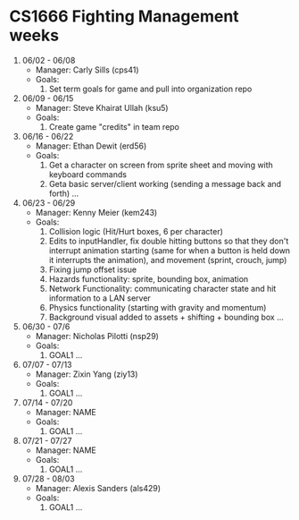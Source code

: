 # CS1666 Fighting Management weeks

1. 06/02 - 06/08
	* Manager: Carly Sills (cps41)
	* Goals:
		1. Set term goals for game and pull into organization repo
2. 06/09 - 06/15
	* Manager: Steve Khairat Ullah (ksu5)
	* Goals:
		1. Create game "credits" in team repo
3. 06/16 - 06/22
	* Manager: Ethan Dewit (erd56)
	* Goals:
		1. Get a character on screen from sprite sheet and moving with keyboard commands
		3. Geta basic server/client working (sending a message back and forth)
		...
4. 06/23 - 06/29
	* Manager: Kenny Meier (kem243)
	* Goals:
		1. Collision logic (Hit/Hurt boxes, 6 per character)
		2. Edits to inputHandler, fix double hitting buttons so that they don't interrupt animation starting (same for when a button is held down it interrupts the animation), and movement (sprint, crouch, jump)
		3. Fixing jump offset issue
		4. Hazards functionality: sprite, bounding box, animation
		5. Network Functionality: communicating character state and hit information to a LAN server
		6. Physics functionality (starting with gravity and momentum)
		7. Background visual added to assets + shifting + bounding box
		...
5. 06/30 - 07/6
	* Manager: Nicholas Pilotti (nsp29)
	* Goals:
		1. GOAL1
		...
6. 07/07 - 07/13
	* Manager: Zixin Yang (ziy13)
	* Goals:
		1. GOAL1
		...
7. 07/14 - 07/20
	* Manager: NAME
	* Goals:
		1. GOAL1
		...
8. 07/21 - 07/27
	* Manager: NAME
	* Goals:
		1. GOAL1
		...
9. 07/28 - 08/03
	* Manager: Alexis Sanders (als429)
	* Goals:
		1. GOAL1
		...		
